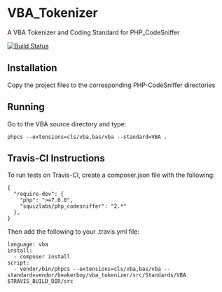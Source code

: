 # VBA_Tokenizer
A VBA Tokenizer and Coding Standard for PHP_CodeSniffer

[![Build Status](https://travis-ci.org/Beakerboy/VBA_Tokenizer.svg?branch=master)](https://travis-ci.org/Beakerboy/VBA_Tokenizer)

## Installation
Copy the project files to the corresponding PHP-CodeSniffer directories

## Running
Go to the VBA source directory and type:

    phpcs --extensions=cls/vba,bas/vba --standard=VBA .

## Travis-CI Instructions
To run tests on Travis-CI, create a composer.json file with the following:

    {
      "require-dev": {
        "php": ">=7.0.0",
        "squizlabs/php_codesniffer": "2.*"
      },
    }

Then add the following to your .travis.yml file:

    language: vba
    install:
      - composer install
    script:
      - vendor/bin/phpcs --extensions=cls/vba,bas/vba --standard=vendor/beakerboy/vba_tokenizer/src/Standards/VBA $TRAVIS_BUILD_DIR/src
